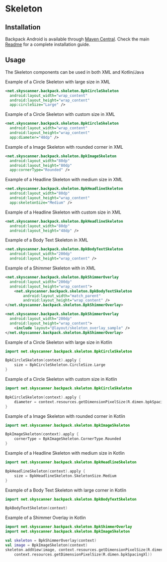 # Skeleton

## Installation

Backpack Android is available through [Maven Central](https://search.maven.org/artifact/net.skyscanner.backpack/backpack-android). Check the main [Readme](https://github.com/skyscanner/backpack-android#installation) for a complete installation guide.

## Usage

The Skeleton components can be used in both XML and Kotlin/Java

Example of a Circle Skeleton with large size in XML

```xml
<net.skyscanner.backpack.skeleton.BpkCircleSkeleton
  android:layout_width="wrap_content"
  android:layout_height="wrap_content"
  app:circleSize="Large" />
```

Example of a Circle Skeleton with custom size in XML

```xml
<net.skyscanner.backpack.skeleton.BpkCircleSkeleton
  android:layout_width="wrap_content"
  android:layout_height="wrap_content"
  app:diameter="48dp" />
```

Example of a Image Skeleton with rounded corner in XML

```xml
<net.skyscanner.backpack.skeleton.BpkImageSkeleton
  android:layout_width="80dp"
  android:layout_height="80dp" 
  app:cornerType="Rounded" />
```

Example of a Headline Skeleton with medium size in XML

```xml
<net.skyscanner.backpack.skeleton.BpkHeadlineSkeleton
  android:layout_width="80dp"
  android:layout_height="wrap_content"
  app:skeletonSize="Medium" />
```

Example of a Headline Skeleton with custom size in XML

```xml
<net.skyscanner.backpack.skeleton.BpkHeadlineSkeleton
  android:layout_width="80dp"
  android:layout_height="48dp" />
```

Example of a Body Text Skeleton in XML

```xml
<net.skyscanner.backpack.skeleton.BpkBodyTextSkeleton
  android:layout_width="200dp"
  android:layout_height="wrap_content" />
```

Example of a Shimmer Skeleton with  in XML

```xml
<net.skyscanner.backpack.skeleton.BpkShimmerOverlay
  android:layout_width="200dp"
  android:layout_height="wrap_content">
    <net.skyscanner.backpack.skeleton.BpkBodyTextSkeleton
        android:layout_width="match_parent"
        android:layout_height="wrap_content" />
</net.skyscanner.backpack.skeleton.BpkShimmerOverlay>
```

```xml
<net.skyscanner.backpack.skeleton.BpkShimmerOverlay
  android:layout_width="200dp"
  android:layout_height="wrap_content">
    <include layout="@layout/skeleton_overlay_sample" />
</net.skyscanner.backpack.skeleton.BpkShimmerOverlay>
```

Example of a Circle Skeleton with large size in Kotlin

```Kotlin
import net.skyscanner.backpack.skeleton.BpkCircleSkeleton

BpkCircleSkeleton(context).apply {
    size = BpkCircleSkeleton.CircleSize.Large
}
```

Example of a Circle Skeleton with custom size in Kotlin

```Kotlin
import net.skyscanner.backpack.skeleton.BpkCircleSkeleton

BpkCircleSkeleton(context).apply {
    diameter = context.resources.getDimensionPixelSize(R.dimen.bpkSpacingXl)
}
```

Example of a Image Skeleton with rounded corner in Kotlin

```Kotlin
import net.skyscanner.backpack.skeleton.BpkImageSkeleton

BpkImageSkeleton(context).apply {
    cornerType = BpkImageSkeleton.CornerType.Rounded
}
```

Example of a Headline Skeleton with medium size in Kotlin

```Kotlin
import net.skyscanner.backpack.skeleton.BpkHeadlineSkeleton

BpkHeadlineSkeleton(context).apply {
    size = BpkHeadlineSkeleton.SkeletonSize.Medium
}
```

Example of a Body Text Skeleton with large corner in Kotlin

```Kotlin
import net.skyscanner.backpack.skeleton.BpkBodyTextSkeleton

BpkBodyTextSkeleton(context)
```
Example of a Shimmer Overlay in Kotlin

```Kotlin
import net.skyscanner.backpack.skeleton.BpkShimmerOverlay
import net.skyscanner.backpack.skeleton.BpkImageSkeleton

val skeleton = BpkShimmerOverlay(context)
val image = BpkImageSkeleton(context)
skeleton.addView(image, context.resources.getDimensionPixelSize(R.dimen.bpkSpacingXl),
    context.resources.getDimensionPixelSize(R.dimen.bpkSpacingXl))
```
